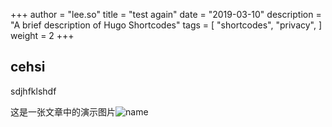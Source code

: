 +++
author = "lee.so"
title = "test again"
date = "2019-03-10"
description = "A brief description of Hugo Shortcodes"
tags = [
    "shortcodes",
    "privacy",
]
weight = 2
+++

## cehsi

sdjhfklshdf

这是一张文章中的演示图片![name](/images/image.png)
